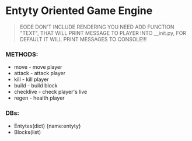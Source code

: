 # Entyty Oriented Game Engine 
>EODE DON'T INCLUDE RENDERING 
YOU NEED ADD FUNCTION "TEXT", THAT WILL PRINT MESSAGE TO PLAYER INTO __init.py, FOR DEFAULT IT WILL PRINT MESSAGES TO CONSOLE!!!

### METHODS:
* move - move player
* attack - attack player
* kill - kill player
* build - build block
* checklive - check player's live
* regen - health player

### DBs:
* Entytes(dict) {name:entyty}
* Blocks(list)
